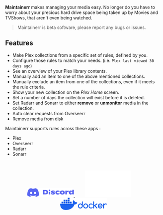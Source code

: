 **Maintainerr** makes managing your media easy. No longer do you have to worry about your precious hard drive space being taken up by Movies and TVShows, that aren't even being watched.

> Maintainerr is beta software, please report any bugs or issues.

## Features

- Make Plex collections from a specific set of rules, defined by you.
- Configure those rules to match your needs. (i.e. `Plex last viewed 30 days ago`)
- See an overview of your Plex library contents.
- Manually add an item to one of the above mentioned collections.
- Manually exclude an item from one of the collections, even if it meets the rule criteria.
- Show your new collection on the *Plex Home* screen.
- Set a number of days the collection will exist before it is deleted.
- Set Radarr and Sonarr to either **remove** or **unmonitor** media in the collection.
- Auto clear requests from Overseerr
- Remove media from disk

Maintainerr supports rules across these apps :

- Plex
- Overseerr
- Radarr
- Sonarr

</br>
<p align="center">
<a href="https://discord.gg/WP4ZW2QYwk" target="_blank"><img src=/images/discord_icon.svg width=150> </a> &nbsp &nbsp &nbsp &nbsp <a href="https://github.com/jorenn92/Maintainerr" target="_blank"><img src=/images/GitHub-Logo.png width=150></a>&nbsp &nbsp &nbsp &nbsp <a href="https://hub.docker.com/r/jorenn92/maintainerr" target="_blank"><img src=/images/docker_icon.svg width=150>
</p>
